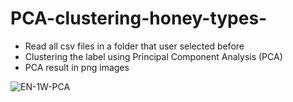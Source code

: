 # PCA-clustering-honey-types-
- Read all csv files in a folder that user selected before
- Clustering the label using Principal Component Analysis (PCA)
- PCA result in png images

![EN-1W-PCA](https://user-images.githubusercontent.com/79682719/153844966-3a3ec824-f89b-4686-9cdd-7d5ebf259ecc.png)
